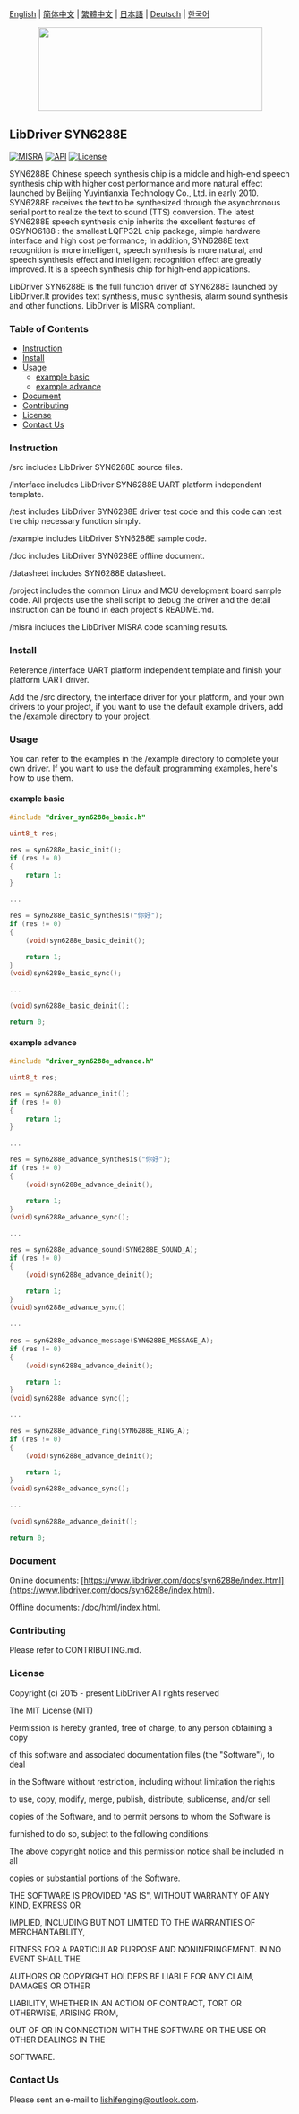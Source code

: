 [English](/README.md) | [ 简体中文](/README_zh-Hans.md) | [繁體中文](/README_zh-Hant.md) | [日本語](/README_ja.md) | [Deutsch](/README_de.md) | [한국어](/README_ko.md)

<div align=center>
<img src="/doc/image/logo.svg" width="400" height="150"/>
</div>

## LibDriver SYN6288E

[![MISRA](https://img.shields.io/badge/misra-compliant-brightgreen.svg)](/misra/README.md) [![API](https://img.shields.io/badge/api-reference-blue.svg)](https://www.libdriver.com/docs/syn6288e/index.html) [![License](https://img.shields.io/badge/license-MIT-brightgreen.svg)](/LICENSE)

SYN6288E Chinese speech synthesis chip is a middle and high-end speech synthesis chip with higher cost performance and more natural effect launched by Beijing Yuyintianxia Technology Co., Ltd. in early 2010. SYN6288E receives the text to be synthesized through the asynchronous serial port to realize the text to sound (TTS) conversion. The latest SYN6288E speech synthesis chip inherits the excellent features of OSYNO6188 : the smallest LQFP32L chip package, simple hardware interface and high cost performance; In addition, SYN6288E text recognition is more intelligent, speech synthesis is more natural, and speech synthesis effect and intelligent recognition effect are greatly improved. It is a speech synthesis chip for high-end applications.

LibDriver SYN6288E is the full function driver of SYN6288E launched by LibDriver.It provides text synthesis, music synthesis, alarm sound synthesis and other functions. LibDriver is MISRA compliant.

### Table of Contents

  - [Instruction](#Instruction)
  - [Install](#Install)
  - [Usage](#Usage)
    - [example basic](#example-basic)
    - [example advance](#example-advance)
  - [Document](#Document)
  - [Contributing](#Contributing)
  - [License](#License)
  - [Contact Us](#Contact-Us)

### Instruction

/src includes LibDriver SYN6288E source files.

/interface includes LibDriver SYN6288E UART platform independent template.

/test includes LibDriver SYN6288E driver test code and this code can test the chip necessary function simply.

/example includes LibDriver SYN6288E sample code.

/doc includes LibDriver SYN6288E offline document.

/datasheet includes SYN6288E datasheet.

/project includes the common Linux and MCU development board sample code. All projects use the shell script to debug the driver and the detail instruction can be found in each project's README.md.

/misra includes the LibDriver MISRA code scanning results.

### Install

Reference /interface UART platform independent template and finish your platform UART driver.

Add the /src directory, the interface driver for your platform, and your own drivers to your project, if you want to use the default example drivers, add the /example directory to your project.

### Usage

You can refer to the examples in the /example directory to complete your own driver. If you want to use the default programming examples, here's how to use them.

#### example basic

```C
#include "driver_syn6288e_basic.h"

uint8_t res;

res = syn6288e_basic_init();
if (res != 0)
{
    return 1;
}

...

res = syn6288e_basic_synthesis("你好");
if (res != 0)
{
    (void)syn6288e_basic_deinit();

    return 1;
}
(void)syn6288e_basic_sync();

...

(void)syn6288e_basic_deinit();

return 0;
```

#### example advance

```C
#include "driver_syn6288e_advance.h"

uint8_t res;

res = syn6288e_advance_init();
if (res != 0)
{
    return 1;
}

...

res = syn6288e_advance_synthesis("你好");
if (res != 0)
{
    (void)syn6288e_advance_deinit();

    return 1;
}
(void)syn6288e_advance_sync();

...

res = syn6288e_advance_sound(SYN6288E_SOUND_A);
if (res != 0)
{
    (void)syn6288e_advance_deinit();

    return 1;
}
(void)syn6288e_advance_sync()    

...
    
res = syn6288e_advance_message(SYN6288E_MESSAGE_A);
if (res != 0)
{
    (void)syn6288e_advance_deinit();

    return 1;
}
(void)syn6288e_advance_sync();

...

res = syn6288e_advance_ring(SYN6288E_RING_A);
if (res != 0)
{
    (void)syn6288e_advance_deinit();

    return 1;
}
(void)syn6288e_advance_sync();

...
    
(void)syn6288e_advance_deinit();

return 0;
```

### Document

Online documents: [https://www.libdriver.com/docs/syn6288e/index.html](https://www.libdriver.com/docs/syn6288e/index.html).

Offline documents: /doc/html/index.html.

### Contributing

Please refer to CONTRIBUTING.md.

### License

Copyright (c) 2015 - present LibDriver All rights reserved



The MIT License (MIT) 



Permission is hereby granted, free of charge, to any person obtaining a copy

of this software and associated documentation files (the "Software"), to deal

in the Software without restriction, including without limitation the rights

to use, copy, modify, merge, publish, distribute, sublicense, and/or sell

copies of the Software, and to permit persons to whom the Software is

furnished to do so, subject to the following conditions: 



The above copyright notice and this permission notice shall be included in all

copies or substantial portions of the Software. 



THE SOFTWARE IS PROVIDED "AS IS", WITHOUT WARRANTY OF ANY KIND, EXPRESS OR

IMPLIED, INCLUDING BUT NOT LIMITED TO THE WARRANTIES OF MERCHANTABILITY,

FITNESS FOR A PARTICULAR PURPOSE AND NONINFRINGEMENT. IN NO EVENT SHALL THE

AUTHORS OR COPYRIGHT HOLDERS BE LIABLE FOR ANY CLAIM, DAMAGES OR OTHER

LIABILITY, WHETHER IN AN ACTION OF CONTRACT, TORT OR OTHERWISE, ARISING FROM,

OUT OF OR IN CONNECTION WITH THE SOFTWARE OR THE USE OR OTHER DEALINGS IN THE

SOFTWARE. 

### Contact Us

Please sent an e-mail to lishifenging@outlook.com.